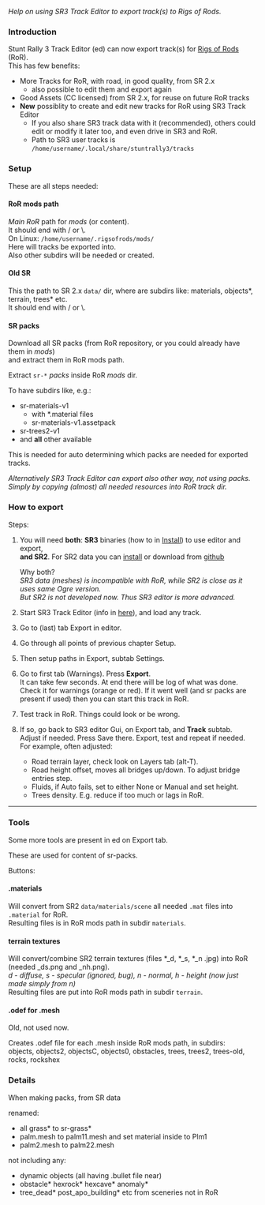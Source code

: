 _Help on using SR3 Track Editor to export track(s) to Rigs of Rods._


### Introduction

Stunt Rally 3 Track Editor (ed) can now export track(s) for [Rigs of Rods](https://www.rigsofrods.org/) (RoR).  
This has few benefits:
- More Tracks for RoR, with road, in good quality, from SR 2.x
  - also possible to edit them and export again
- Good Assets (CC licensed) from SR 2.x, for reuse on future RoR tracks
- **New** possiblity to create and edit new tracks for RoR using SR3 Track Editor
  - If you also share SR3 track data with it (recommended), others could edit or modify it later too, and even drive in SR3 and RoR.
  - Path to SR3 user tracks is `/home/username/.local/share/stuntrally3/tracks`


### Setup

These are all steps needed:

#### RoR mods path

*Main RoR* path for *mods* (or content).  
It should end with / or \\.  
On Linux: `/home/username/.rigsofrods/mods/`  
Here will tracks be exported into.  
Also other subdirs will be needed or created.

#### Old SR

This the path to SR 2.x `data/` dir, where are subdirs like: materials, objects*, terrain, trees* etc.  
It should end with / or \\.

#### SR packs

Download all SR packs (from RoR repository, or you could already have them in *mods*)  
and extract them in RoR mods path.  

Extract `sr-*` *packs* inside RoR *mods* dir.

To have subdirs like, e.g.:
- sr-materials-v1
  - with *.material files
  - sr-materials-v1.assetpack
- sr-trees2-v1
- and **all** other available

This is needed for auto determining which packs are needed for exported tracks.

_Alternatively SR3 Track Editor can export also other way, not using packs._  
_Simply by copying (almost) all needed resources into RoR track dir._


### How to export

Steps:

1. You will need **both**: **SR3** binaries (how to in [Install](Install.md)) to use editor and export,  
 **and SR2**. For SR2 data you can [install](https://github.com/stuntrally/stuntrally/blob/master/docs/install.md) or download from [github](https://github.com/stuntrally/stuntrally/)

    Why both?  
    _SR3 data (meshes) is incompatible with RoR, while SR2 is close as it uses same Ogre version._  
    _But SR2 is not developed now. Thus SR3 editor is more advanced._

2. Start SR3 Track Editor (info in [here](Running.md)), and load any track.

3. Go to (last) tab Export in editor.

4. Go through all points of previous chapter Setup.  

5. Then setup paths in Export, subtab Settings.

6. Go to first tab (Warnings). Press **Export**.  
   It can take few seconds. At end there will be log of what was done.  
   Check it for warnings (orange or red).
   If it went well (and sr packs are present if used) then you can start this track in RoR.

7. Test track in RoR. Things could look or be wrong.  

8. If so, go back to SR3 editor Gui, on Export tab, and **Track** subtab.  
   Adjust if needed. Press Save there. Export, test and repeat if needed.  
   For example, often adjusted:  
   - Road terrain layer, check look on Layers tab (alt-T).
   - Road height offset, moves all bridges up/down. To adjust bridge entries step.
   - Fluids, if Auto fails, set to either None or Manual and set height.
   - Trees density. E.g. reduce if too much or lags in RoR.


----

### Tools

Some more tools are present in ed on Export tab.

These are used for content of sr-packs.

Buttons:

#### .materials

Will convert from SR2 `data/materials/scene` all needed `.mat` files into `.material` for RoR.  
Resulting files is in RoR mods path in subdir `materials`.

#### terrain textures

Will convert/combine SR2 terrain textures (files *_d, *_s, *_n .jpg) into RoR (needed _ds.png and _nh.png).  
_d - diffuse, s - specular (ignored, bug), n - normal, h - height (now just made simply from n)_  
Resulting files are put into RoR mods path in subdir `terrain`.


#### .odef for .mesh

Old, not used now.

Creates .odef file for each .mesh inside RoR mods path, in subdirs:  
objects, objects2, objectsC, objects0, obstacles,	trees, trees2, trees-old, rocks, rockshex


### Details

When making packs, from SR data

renamed:
- all grass* to sr-grass*
- palm.mesh to palm11.mesh and set material inside to Plm1
- palm2.mesh to palm22.mesh

not including any:
- dynamic objects (all having .bullet file near)
- obstacle* hexrock* hexcave* anomaly*
- tree_dead* post_apo_building* etc from sceneries not in RoR

